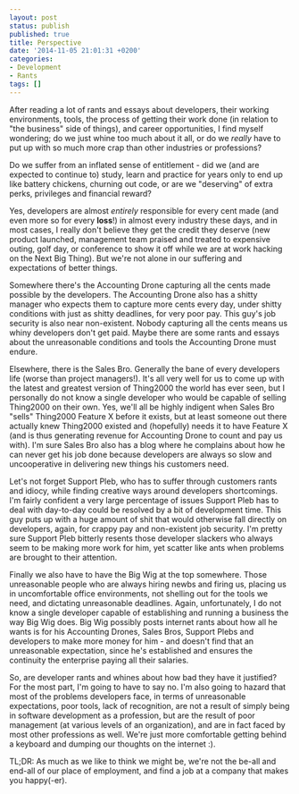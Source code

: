 ```yaml
---
layout: post
status: publish
published: true
title: Perspective
date: '2014-11-05 21:01:31 +0200'
categories:
- Development
- Rants
tags: []
---
```


After reading a lot of rants and essays about developers, their working
environments, tools, the process of getting their work done (in relation
to "the business" side of things), and career opportunities, I find
myself wondering; do we just whine too much about it all, or do we
*really* have to put up with so much more crap than other industries or
professions?

Do we suffer from an inflated sense of entitlement - did we (and are
expected to continue to) study, learn and practice for years only to end
up like battery chickens, churning out code, or are we "deserving" of
extra perks, privileges and financial reward?

Yes, developers are almost *entirely* responsible for every cent made
(and even more so for every **loss**!) in almost every industry these
days, and in most cases, I really don't believe they get the credit they
deserve (new product launched, management team praised and treated to
expensive outing, golf day, or conference to show it off while we are at
work hacking on the Next Big Thing). But we're not alone in our
suffering and expectations of better things.

Somewhere there's the Accounting Drone capturing all the cents made
possible by the developers. The Accounting Drone also has a shitty
manager who expects them to capture more cents every day, under shitty
conditions with just as shitty deadlines, for very poor pay. This guy's
job security is also near non-existent. Nobody capturing all the cents
means us whiny developers don't get paid. Maybe there are some rants and
essays about the unreasonable conditions and tools the Accounting Drone
must endure.

Elsewhere, there is the Sales Bro. Generally the bane of every
developers life (worse than project managers!). It's all very well for
us to come up with the latest and greatest version of Thing2000 the
world has ever seen, but I personally do not know a single developer who
would be capable of selling Thing2000 on their own. Yes, we'll all be
highly indigent when Sales Bro "sells" Thing2000 Feature X before it
exists, but at least someone out there actually knew Thing2000 existed
and (hopefully) needs it to have Feature X (and is thus generating
revenue for Accounting Drone to count and pay us with). I'm sure Sales
Bro also has a blog where he complains about how he can never get his
job done because developers are always so slow and uncooperative in
delivering new things his customers need.

Let's not forget Support Pleb, who has to suffer through customers rants
and idiocy, while finding creative ways around developers shortcomings.
I'm fairly confident a very large percentage of issues Support Pleb has
to deal with day-to-day could be resolved by a bit of development time.
This guy puts up with a huge amount of shit that would otherwise fall
directly on developers, again, for crappy pay and non-existent job
security. I'm pretty sure Support Pleb bitterly resents those developer
slackers who always seem to be making more work for him, yet scatter
like ants when problems are brought to their attention.

Finally we also have to have the Big Wig at the top somewhere. Those
unreasonable people who are always hiring newbs and firing us, placing
us in uncomfortable office environments, not shelling out for the tools
we need, and dictating unreasonable deadlines. Again, unfortunately, I
do not know a single developer capable of establishing and running a
business the way Big Wig does. Big Wig possibly posts internet rants
about how all he wants is for his Accounting Drones, Sales Bros, Support
Plebs and developers to make more money for him - and doesn't find that
an unreasonable expectation, since he's established and ensures the
continuity the enterprise paying all their salaries.

So, are developer rants and whines about how bad they have it justified?
For the most part, I'm going to have to say no. I'm also going to hazard
that most of the problems developers face, in terms of unreasonable
expectations, poor tools, lack of recognition, are not a result of
simply being in software development as a profession, but are the result
of poor management (at various levels of an organization), and are in
fact faced by most other professions as well. We're just more
comfortable getting behind a keyboard and dumping our thoughts on the
internet :).

TL;DR: As much as we like to think we might be, we're not the be-all and
end-all of our place of employment, and find a job at a company that
makes you happy(-er).
